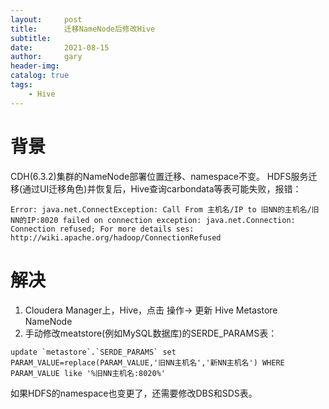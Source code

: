 ```yaml
---
layout:     post
title:      迁移NameNode后修改Hive
subtitle:   
date:       2021-08-15
author:     gary
header-img: 
catalog: true
tags:
    - Hive
---
```


# 背景
CDH(6.3.2)集群的NameNode部署位置迁移、namespace不变。
HDFS服务迁移(通过UI迁移角色)并恢复后，Hive查询carbondata等表可能失败，报错：
```
Error: java.net.ConnectException: Call From 主机名/IP to 旧NN的主机名/旧NN的IP:8020 failed on connection exception: java.net.Connection: Connection refused; For more details ses: http://wiki.apache.org/hadoop/ConnectionRefused
```

# 解决
1. Cloudera Manager上，Hive，点击 操作-> 更新 Hive Metastore NameNode
2. 手动修改meatstore(例如MySQL数据库)的SERDE_PARAMS表：
```
update `metastore`.`SERDE_PARAMS` set PARAM_VALUE=replace(PARAM_VALUE,'旧NN主机名','新NN主机名') WHERE PARAM_VALUE like '%旧NN主机名:8020%'
```
如果HDFS的namespace也变更了，还需要修改DBS和SDS表。